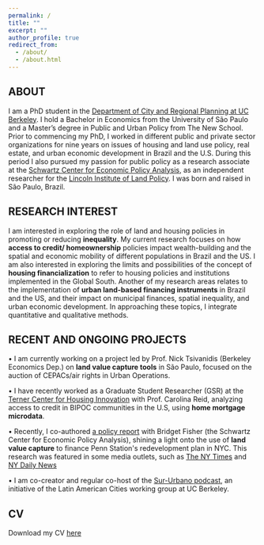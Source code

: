 ```yaml
---
permalink: /
title: ""
excerpt: ""
author_profile: true
redirect_from: 
  - /about/
  - /about.html
---
```

## ABOUT
I am a PhD student in the [Department of City and Regional Planning at UC Berkeley](https://ced.berkeley.edu/city). I hold a Bachelor in Economics from the University of São Paulo and a Master’s degree in Public and Urban Policy from The New School. Prior to commencing my PhD, I worked in different public and private sector organizations for nine years on issues of housing and land use policy, real estate, and urban economic development in Brazil and the U.S. During this period I also pursued my passion for public policy as a research associate at the [Schwartz Center for Economic Policy Analysis](https://www.economicpolicyresearch.org/),  as an independent researcher for the [Lincoln Institute of Land Policy](https://www.lincolninst.edu/). I was born and raised in São Paulo, Brazil.



## RESEARCH INTEREST
I am interested in exploring the role of land and housing policies in promoting or reducing **inequality**. My current research focuses on how **access to credit/ homeownership** policies impact wealth-building and the spatial and economic mobility of different populations in Brazil and the US. I am also interested in exploring the limits and possibilities of the concept of **housing financialization** to refer to housing policies and institutions implemented in the Global South. Another of my research areas relates to the implementation of **urban land-based financing instruments** in Brazil and the US, and their impact on municipal finances, spatial inequality, and urban economic development. In approaching these topics, I integrate quantitative and qualitative methods. 


## RECENT AND ONGOING PROJECTS
 • I am currently working on a project led by Prof.  Nick Tsivanidis (Berkeley Economics Dep.) on **land value capture tools** in São Paulo, focused on the auction of CEPACs/air rights in Urban Operations. 

 • I have recently worked as a Graduate Student Researcher (GSR) at the [Terner Center for Housing Innovation](https://ternercenter.berkeley.edu/) with Prof. Carolina Reid, analyzing access to credit in BIPOC communities in the U.S, using **home mortgage microdata**.

 • Recently, I co-authored [a policy report](https://reinventalbany.org/wp-content/uploads/2022/07/Reinvent-Albany_SCEPA-Penn-Station-Redevelopment-Report-2022-July-12.pdf) with Bridget Fisher (the Schwartz Center for Economic Policy Analysis), shining a light onto the use of **land value capture** to finance Penn Station's redevelopment plan in NYC. This research was featured in some media outlets, such as [The NY Times](https://www.nytimes.com/2022/07/13/nyregion/penn-station-renovation-funding.html) and [NY Daily News](https://www.nydailynews.com/opinion/ny-edit-penn-station-finances-20220718-f5jkok5ar5fkfdf66a4jxaiaiy-story.html)

 • I am co-creator and regular co-host of the [Sur-Urbano podcast](https://open.spotify.com/episode/1hD093fkWBYB0S6f2h3epH), an initiative of the Latin American Cities working group at UC Berkeley.



## CV
Download my CV [here](https://drive.google.com/file/d/1dhQ4iY97FlqWJUj3K_SEmjz88DyTPrMI/view?usp=drive_link)
